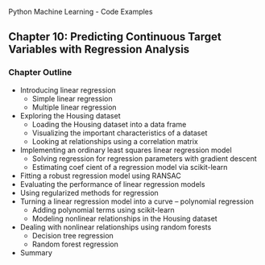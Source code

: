 Python Machine Learning - Code Examples


##  Chapter 10: Predicting Continuous Target Variables with Regression Analysis

### Chapter Outline

- Introducing linear regression
  - Simple linear regression
  - Multiple linear regression
- Exploring the Housing dataset
  - Loading the Housing dataset into a data frame
  - Visualizing the important characteristics of a dataset
  - Looking at relationships using a correlation matrix
- Implementing an ordinary least squares linear regression model
  - Solving regression for regression parameters with gradient descent
  - Estimating coef cient of a regression model via scikit-learn
- Fitting a robust regression model using RANSAC
- Evaluating the performance of linear regression models
- Using regularized methods for regression 
- Turning a linear regression model into a curve – polynomial
regression
  - Adding polynomial terms using scikit-learn
  - Modeling nonlinear relationships in the Housing dataset
- Dealing with nonlinear relationships using random forests
  - Decision tree regression
  - Random forest regression
- Summary

